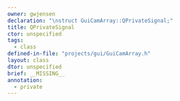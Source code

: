 ```yaml
---
owner: gwjensen
declaration: "\nstruct GuiCamArray::QPrivateSignal;"
title: QPrivateSignal
ctor: unspecified
tags:
  - class
defined-in-file: "projects/gui/GuiCamArray.h"
layout: class
dtor: unspecified
brief: __MISSING__
annotation:
  - private
---
```

